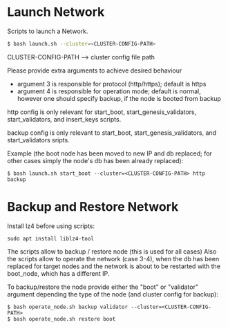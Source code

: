 # Launch Network

Scripts to launch a Network.

```bash
$ bash launch.sh --cluster=<CLUSTER-CONFIG-PATH>
```

CLUSTER-CONFIG-PATH --> cluster config file path

Please provide extra arguments to achieve desired behaviour 
- argument 3 is responsible for protocol (http/https); default is https
- argument 4 is responsible for operation mode; default is normal, however one should specify backup, if the node is booted from backup

http config is only relevant for start_boot, start_genesis_validators, start_validators, and insert_keys scripts.

backup config is only relevant to start_boot, start_genesis_validators, and start_validators sripts.

Example (the boot node has been moved to new IP and db replaced; for other cases simply the node's db has been already replaced):
```
$ bash launch.sh start_boot --cluster=<CLUSTER-CONFIG-PATH> http backup
```

# Backup and Restore Network

Install lz4 before using scripts:
```
sudo apt install liblz4-tool
```

The scripts allow to backup / restore node (this is used for all cases)
Also the scripts allow to operate the network (case 3-4), when the db has been replaced for target nodes and the network is about to be restarted with the boot_node, which has a different IP.

To backup/restore the node provide either the "boot" or "validator" argument depending the type of the node (and cluster config for backup):
```
$ bash operate_node.sh backup validator --cluster=<CLUSTER-CONFIG-PATH>
$ bash operate_node.sh restore boot
```

